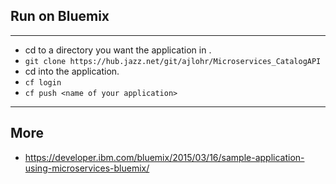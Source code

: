 ## Run on Bluemix
---
* cd to a directory you want the application in .
* ```git clone https://hub.jazz.net/git/ajlohr/Microservices_CatalogAPI```
* cd into the application.
* ```cf login```
* ```cf push <name of your application>```

---
## More
* https://developer.ibm.com/bluemix/2015/03/16/sample-application-using-microservices-bluemix/
